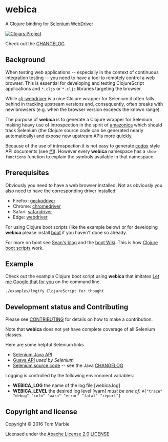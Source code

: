 # webica

A Clojure binding for [Selenium WebDriver](http://docs.seleniumhq.org/)

[![Clojars Project](https://img.shields.io/clojars/v/webica.svg)](https://clojars.org/webica)

Check out the [CHANGELOG](CHANGELOG.md)

## Background

When testing web applications -- especially in the context of
continuous integration testing -- you need to have a tool
to remotely control a web browser. This is essential for
developing and testing ClojureScript applications and
`*.cljs` or `*.cljc` libraries targeting the browser.

While [clj-webdriver](https://github.com/semperos/clj-webdriver) is
a nice Clojure wrapper for Selenium it often falls behind in tracking
upstream versions and, consequently, often breaks with new browsers
(e.g. when the browser version exceeds the known range).

The purpose of **webica** is to generate a Clojure wrapper for Selenium
making heavy use of introspection in the spirit of
[amazonica](https://github.com/mcohen01/amazonica)
which should track Selenium (the Clojure source code can
be generated nearly automatically) and expose new upstream APIs more quickly.

Because of the use of introspection it is not easy to generate
[codox](https://github.com/weavejester/codox) style API documents
(see [#1](https://github.com/tmarble/webica/issues/1)). However every **webica**
namespace has a `show-functions` function
to explain the symbols available in that namespace.

## Prerequisites

Obviously you need to have a web browser installed. Not
as obviously you also need to have the corresponding driver installed:

* Firefox: [geckodriver](https://github.com/mozilla/geckodriver/releases)
* Chrome: [chromedriver](https://sites.google.com/a/chromium.org/chromedriver/downloads)
* Safari: [safaridriver](https://github.com/SeleniumHQ/selenium/wiki/SafariDriver)
* Edge: [webdriver](https://developer.microsoft.com/en-us/microsoft-edge/tools/webdriver/)

For using Clojure boot scripts (like the example below) or for
developing **webica** please install [boot](http://boot-clj.com/)
if you haven't done so already.

For more on boot see [Sean's blog](http://seancorfield.github.io/blog/2016/02/02/boot-new/) and the [boot Wiki](https://github.com/boot-clj/boot/wiki).
This is how [Clojure boot scripts](https://github.com/boot-clj/boot/wiki/Scripts) work.

## Example

Check out the example Clojure boot script using **webica** that
imitates [Let me Google that for you](https://lmgtfy.com) on the
command line.

````
./examples/lmgtfy ClojureScript for thought
````

## Development status and Contributing

Please see [CONTRIBUTING](CONTRIBUTING.md) for details on
how to make a contribution.

Note that **webica** does not yet have complete coverage
of all Selenium classes.

Here are some helpful Selenium links
* [Selenium Java API](https://seleniumhq.github.io/selenium/docs/api/java/index.html?org/openqa/selenium/firefox/FirefoxDriver.html)
* [Guava API](https://google.github.io/guava/releases/19.0/api/docs/com/google/common/base/class-use/Function.html) *used by Selenium*
* [Selenium source code](https://github.com/SeleniumHQ/selenium) -- see the Java [CHANGELOG](https://github.com/SeleniumHQ/selenium/blob/master/java/CHANGELOG)

Logging is controlled by the following environment variables:
* **WEBICA_LOG** the name of the log file [webica.log]
* **WEBICA_LEVEL** the desired log level [warn] *must be one of:* `#{"trace" "debug" "info" "warn" "error" "fatal" "report"}`

## Copyright and license

Copyright © 2016 Tom Marble

Licensed under the [Apache License 2.0](http://opensource.org/licenses/Apache-2.0) [LICENSE](LICENSE)
